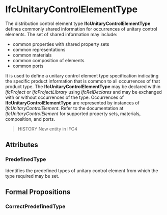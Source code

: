 # IfcUnitaryControlElementType

The distribution control element type **IfcUnitaryControlElementType** defines commonly shared information for occurrences of unitary control elements. The set of shared information may include:

* common properties with shared property sets
* common representations
* common materials
* common composition of elements
* common ports
<!-- end of definition -->
It is used to define a unitary control element type specification indicating the specific product information that is common to all occurrences of that product type. The **IfcUnitaryControlElementType** may be declared within _IfcProject_ or _IfcProjectLibrary_ using _IfcRelDeclares_ and may be exchanged with or without occurrences of the type. Occurrences of **IfcUnitaryControlElementType** are represented by instances of _IfcUnitaryControlElement_. Refer to the documentation at _IfcUnitaryControlElement_ for supported property sets, materials, composition, and ports.

> HISTORY New entity in IFC4

## Attributes

### PredefinedType
Identifies the predefined types of unitary control element from which the type required may be set.

## Formal Propositions

### CorrectPredefinedType

